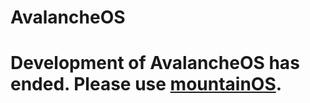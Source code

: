 # AvalancheOS

# Development of AvalancheOS has ended. Please use [mountainOS](https://broimluna.github.io/mountainos).

